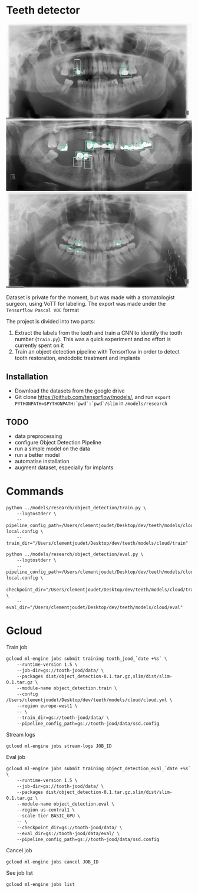 # Teeth detector

![Image 2](public/images/3.png "Image 2")
![Image 3](public/images/5.png "Image 3")
![Image 1](public/images/1.png "Image 1")

Dataset is private for the moment, but was made with a stomatologist surgeon, using VoTT for labeling. The export was made under the `Tensorflow Pascal VOC` format

The project is divided into two parts:
1. Extract the labels from the teeth and train a CNN to identify the tooth number (`train.py`). This was a quick experiment and no effort is currently spent on it
2. Train an object detection pipeline with Tensorflow in order to detect tooth restoration, endodotic treatment and implants


## Installation

- Download the datasets from the google drive
- Git clone https://github.com/tensorflow/models/, and run ```export PYTHONPATH=$PYTHONPATH:`pwd`:`pwd`/slim``` in   `/models/research`


## TODO
- data preprocessing
- configure Object Detection Pipeline
- run a simple model on the data
- run a better model
- automatise installation
- augment dataset, especially for implants


# Commands

```
python ../models/research/object_detection/train.py \
    --logtostderr \
    --pipeline_config_path=/Users/clementjoudet/Desktop/dev/teeth/models/cloud/ssd-local.config \
    --train_dir="/Users/clementjoudet/Desktop/dev/teeth/models/cloud/train"
```

```
python ../models/research/object_detection/eval.py \
    --logtostderr \
    --pipeline_config_path=/Users/clementjoudet/Desktop/dev/teeth/models/cloud/ssd-local.config \
    --checkpoint_dir="/Users/clementjoudet/Desktop/dev/teeth/models/cloud/train/" \
    --eval_dir="/Users/clementjoudet/Desktop/dev/teeth/models/cloud/eval"
```


# Gcloud

Train job
```
gcloud ml-engine jobs submit training tooth_jood_`date +%s` \
    --runtime-version 1.5 \
    --job-dir=gs://tooth-jood/data/ \
    --packages dist/object_detection-0.1.tar.gz,slim/dist/slim-0.1.tar.gz \
    --module-name object_detection.train \
    --config /Users/clementjoudet/Desktop/dev/teeth/models/cloud/cloud.yml \
    --region europe-west1 \
    -- \
    --train_dir=gs://tooth-jood/data/ \
    --pipeline_config_path=gs://tooth-jood/data/ssd.config
```

Stream logs

```
gcloud ml-engine jobs stream-logs JOB_ID
```

Eval job
```
gcloud ml-engine jobs submit training object_detection_eval_`date +%s` \
    --runtime-version 1.5 \
    --job-dir=gs://tooth-jood/data/ \
    --packages dist/object_detection-0.1.tar.gz,slim/dist/slim-0.1.tar.gz \
    --module-name object_detection.eval \
    --region us-central1 \
    --scale-tier BASIC_GPU \
    -- \
    --checkpoint_dir=gs://tooth-jood/data/ \
    --eval_dir=gs://tooth-jood/data/eval/ \
    --pipeline_config_path=gs://tooth-jood/data/ssd.config
```

Cancel job

```
gcloud ml-engine jobs cancel JOB_ID
```

See job list

```
gcloud ml-engine jobs list
```
